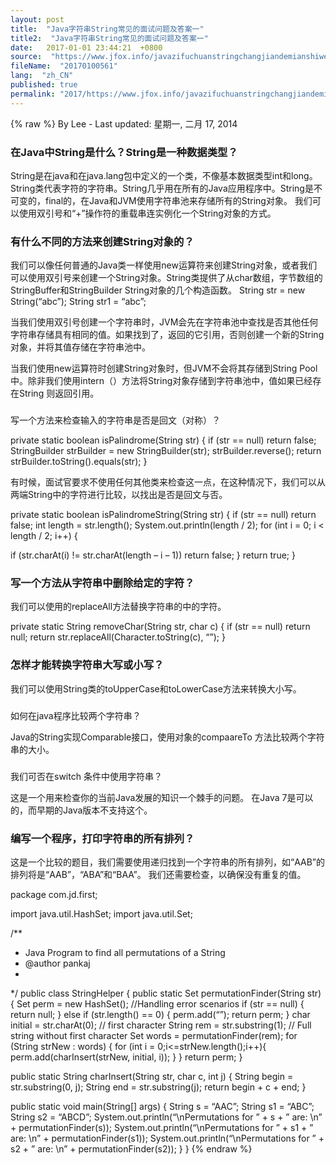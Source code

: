 ```yaml
---
layout: post
title:  "Java字符串String常见的面试问题及答案一"
title2:  "Java字符串String常见的面试问题及答案一"
date:   2017-01-01 23:44:21  +0800
source:  "https://www.jfox.info/javazifuchuanstringchangjiandemianshiwentijidaanyi.html"
fileName:  "20170100561"
lang:  "zh_CN"
published: true
permalink: "2017/https://www.jfox.info/javazifuchuanstringchangjiandemianshiwentijidaanyi.html"
---
```

{% raw %}
By Lee - Last updated: 星期一, 二月 17, 2014

### 在Java中String是什么？String是一种数据类型？

String是在java和在java.lang包中定义的一个类，不像基本数据类型int和long。 String类代表字符的字符串。String几乎用在所有的Java应用程序中。String是不可变的，final的，在Java和JVM使用字符串池来存储所有的String对象。 我们可以使用双引号和“+”操作符的重载串连实例化一个String对象的方式。

### 有什么不同的方法来创建String对象的？

我们可以像任何普通的Java类一样使用new运算符来创建String对象，或者我们可以使用双引号来创建一个String对象。String类提供了从char数组，字节数组的StringBuffer和StringBuilder String对象的几个构造函数。
String str = new String(“abc”);
String str1 = “abc”;

当我们使用双引号创建一个字符串时，JVM会先在字符串池中查找是否其他任何字符串存储具有相同的值。如果找到了，返回的它引用，否则创建一个新的String对象，并将其值存储在字符串池中。

当我们使用new运算符时创建String对象时，但JVM不会将其存储到String Pool中。除非我们使用intern（）方法将String对象存储到字符串池中，值如果已经存在String 则返回引用。

### 
写一个方法来检查输入的字符串是否是回文（对称）？

private static boolean isPalindrome(String str) {
if (str == null)
return false;
StringBuilder strBuilder = new StringBuilder(str);
strBuilder.reverse();
return strBuilder.toString().equals(str);
}

有时候，面试官要求不使用任何其他类来检查这一点，在这种情况下，我们可以从两端String中的字符进行比较，以找出是否是回文与否。

private static boolean isPalindromeString(String str) {
if (str == null)
return false;
int length = str.length();
System.out.println(length / 2);
for (int i = 0; i < length / 2; i++) {

if (str.charAt(i) != str.charAt(length – i – 1))
return false;
}
return true;
}

### 写一个方法从字符串中删除给定的字符？

我们可以使用的replaceAll方法替换字符串的中的字符。

private static String removeChar(String str, char c) {
if (str == null)
return null;
return str.replaceAll(Character.toString(c), “”);
}

### 怎样才能转换字符串大写或小写？

我们可以使用String类的toUpperCase和toLowerCase方法来转换大小写。

### 
如何在java程序比较两个字符串？

Java的String实现Comparable接口，使用对象的compaareTo 方法比较两个字符串的大小。

### 
我们可否在switch 条件中使用字符串？

这是一个用来检查你的当前Java发展的知识一个棘手的问题。 在Java 7是可以的，而早期的Java版本不支持这个。

### 编写一个程序，打印字符串的所有排列？

这是一个比较的题目，我们需要使用递归找到一个字符串的所有排列，如“AAB”的排列将是“AAB”，“ABA”和“BAA”。
我们还需要检查，以确保没有重复的值。

package com.jd.first;

import java.util.HashSet;
import java.util.Set;

/**
* Java Program to find all permutations of a String
* @author pankaj
*
*/
public class StringHelper {
public static Set<String> permutationFinder(String str) {
Set<String> perm = new HashSet<String>();
//Handling error scenarios
if (str == null) {
return null;
} else if (str.length() == 0) {
perm.add(“”);
return perm;
}
char initial = str.charAt(0); // first character
String rem = str.substring(1); // Full string without first character
Set<String> words = permutationFinder(rem);
for (String strNew : words) {
for (int i = 0;i<=strNew.length();i++){
perm.add(charInsert(strNew, initial, i));
}
}
return perm;
}

public static String charInsert(String str, char c, int j) {
String begin = str.substring(0, j);
String end = str.substring(j);
return begin + c + end;
}

public static void main(String[] args) {
String s = “AAC”;
String s1 = “ABC”;
String s2 = “ABCD”;
System.out.println(“\nPermutations for ” + s + ” are: \n” + permutationFinder(s));
System.out.println(“\nPermutations for ” + s1 + ” are: \n” + permutationFinder(s1));
System.out.println(“\nPermutations for ” + s2 + ” are: \n” + permutationFinder(s2));
}
}
{% endraw %}